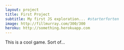 ```yaml
---
layout: project
title: First Project
subtitle: My first JS exploration... #starterforten
image: http://fillmurray.com/300/300
heroku: http://something.herokuapp.com
---
```


This is a cool game. Sort of...
